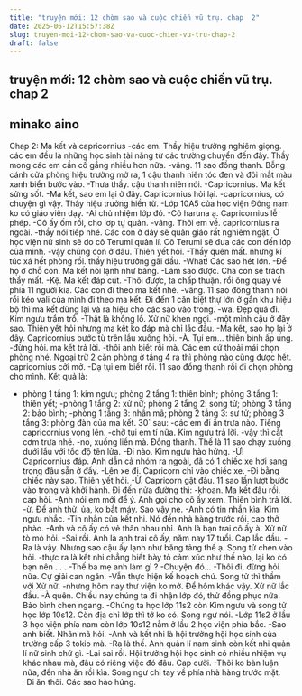 ```yaml
---
title: "truyện mới: 12 chòm sao và cuộc chiến vũ trụ. chap  2"
date: 2025-06-12T15:57:38Z
slug: truyen-moi-12-chom-sao-va-cuoc-chien-vu-tru-chap-2
draft: false
---
```


## truyện mới: 12 chòm sao và cuộc chiến vũ trụ. chap  2

## minako aino

Chap 2: Ma kết và capricornius
-các em. Thầy hiệu trưởng nghiêm giọng. các em đều là những học sinh tài năng từ các trường chuyển đến đây. Thầy mong các em cần cố gắng nhiều hơn nữa.
-vâng. 11 sao đồng thanh. Bỗng cánh cửa phòng hiệu trưởng mở ra, 1 cậu thanh niên tóc đen và đôi mắt màu xanh biển bước vào.
-Thưa thầy. cậu thanh niên nói.
-Capricornius. Ma kết sửng sốt.
-Ma kết, sao em lại ở đây. Capricornius hỏi lại.
-capricornius, có chuyện gì vậy. Thầy hiệu trưởng hiền từ.
-Lớp 10A5 của học viện Đông nam ko có giáo viên dạy.
-Ai chủ nhiệm lớp đó.
-Cô haruna ạ. Capricornius lễ phép.
-Cô ấy ốm rồi, cho lơp tự quản.
-vâng. Thôi em về. capricornius ra ngoài.
-thầy nói tiếp nhé. Các con ở đây sẽ quản giáo rất nghiêm ngặt. Ở học viện nữ sinh sẽ do cô Terumi quản lí. Cô Terumi sẽ đưa các con đến lớp của mình.
-vậy chúng con ở đâu. Thiên yết hỏi.
-Thầy quên mất. nhưng kí túc xá hết phòng rồi. thầy hiệu trưởng gãi đầu.
-What! Các sao hét lớn.
-Để họ ở chỗ con. Ma kết nói lạnh như băng.
-Làm sao được. Cha con sẽ trách thầy mất.
-Kệ. Ma kết đáp cụt.
-Thôi được, ta chấp thuận. rồi ông quay về phía 11 người kia. Các con đi theo ma kết nhé.
-vâng. 11 sao đông thanh nói rồi kéo vali của mình đi theo ma kết. Đi đến 1 căn biệt thự lớn ở gần khu hiệu bộ thì ma kết dừng lại và ra hiệu cho các sao vào trong.
-wa. Đẹp quá đi. Kim ngưu trầm trồ.
-Thật là khổng lồ. Xử nữ khen ngợi.
-một mình cậu ở đây sao. Thiên yết hỏi nhưng ma kết ko đáp mà chỉ lắc đầu.
-Ma kết, sao họ lại ở đây. Capricornius bước từ trên lầu xuống hỏi.
-À. Tụi em… thiên bình ấp úng.
-đừng hỏi. ma kết trả lời.
-thôi anh biết rồi mà. Các em cứ thoải mái chọn phòng nhé. Ngoại trừ 2 căn phòng ở tầng 4 ra thì phòng nào cũng được hết. capricornius cởi mở.
-Dạ tụi em biết rồi. 11 sao đồng thanh rồi đi chọn phòng cho mình. 
Kết quả là:
- phòng 1 tầng 1: kim ngưu; phòng 2 tầng 1: thiên bình; phòng 3 tầng 1: thiên yết; 
-phòng 1 tầng 2: xử nữ; phòng 2 tầng 2: song tử; phòng 3 tầng 2: bảo bình;
-phòng 1 tầng 3: nhân mã; phòng 2 tầng 3: sư tử; phòng 3 tầng 3: phòng đàn của ma kết.
30` sau:
-các em đi ăn trưa nào. Tiếng capricornius vọng lên.
-chờ tụi em tí nữa. Kim ngưu trả lời.
-vậy thì cắt cơm trưa nhé.
-no, xuống liền mà. Đồng thanh. Thế là 11 sao chạy xuống dưới lầu với tốc độ tên lửa.
-Đi nào. Kim ngưu hào hứng.
-Ừ! Capricornius đáp. Anh dẫn cả nhóm ra ngoài, đã có 1 chiếc xe hơi sang trọng đậu sẵn ở đấy.
-Lên xe đi. Capricorn chỉ vào chiếc xe.
-Đi bằng chiếc này sao. Thiên yết hỏi.
-Ừ. Capricorn gật đầu. 11 sao lần lượt bước vào trong và khởi hành. Đi đến nửa đường thì:
-khoan. Ma kết đâu rồi. cap hỏi.
-Ạnh nói em mới để ý. Anh gọi cho cô ấy xem. Thiên bình trả lời.
-ừ. Để anh thử. ủa, ko bắt máy. Sao vậy nè.
-Anh có tin nhắn kìa. Kim ngưu nhắc.
-Tin nhắn của kết nhi. Nó đến nhà hàng trước rồi. cap thở phào.
-Anh và cô ấy có vẻ thân nhau nhỉ. Anh là bạn trai cô ấy à. Xử nữ tò mò hỏi.
-Sai rồi. Anh là anh trai cô ấy, năm nay 17 tuổi. Cap lắc đầu.
-Ra là vậy. Nhưng sao cậu ấy lạnh như băng tảng thế ạ. Song tử chen vào hỏi.
-thực ra là kết nhi chẳng biết bày tỏ cảm xúc như thế nào, lại ko có bạn nên . . .
-Thế ba mẹ anh làm gì ?
-Chuyện đó...
-Thôi đi, đừng hỏi nữa. Cự giải can ngăn.
-Vẫn thực hiện kế hoạch chứ. Song tử thì thầm với Xử nữ.
-nhưng hôm nay thư viện ko mở. Để hôm khác vậy. Xử nữ lắc đầu.
-À quên. Chiều nay chúng ta đi nhận lớp đó, thử đồng phục nữa. Bảo bình chen ngang.
-Chúng ta học lớp 11s2 còn Kim ngưu và song tử học lớp 10s12. Còn địa chỉ lớp thì tớ ko có. Song ngư nói.
-Lớp 11s2 ở lầu 3 học viện phía nam còn lớp 10s12 nằm ở lầu 2 học viện phía bắc.
-Sao anh biết. Nhân mã hỏi.
-Anh và kết nhi là hội trưởng hội học sinh của trường cấp 3 tokio mà.
-Ra là thế. Anh quản lí nam sinh còn kết nhi quản lí nữ sinh chứ gì.
-Lại sai rồi. Hội trưởng hội học sinh có nhiều nhiệm vụ khác nhau mà, đâu có riêng việc đó đâu. Cap cười.
-Thôi ko bàn luận nữa, đến nhà ăn rồi kìa. Song ngư chỉ tay về phía nhà hàng trước mặt.
-Đi ăn thôi. Các sao hào hứng.